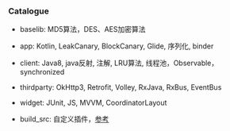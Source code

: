 ### Catalogue

- baselib: MD5算法，DES、AES加密算法

- app: Kotlin, LeakCanary, BlockCanary, Glide, 序列化, binder

- client: Java8, java反射, 注解, LRU算法, 线程池，Observable，synchronized

- thirdparty: OkHttp3, Retrofit, Volley, RxJava, RxBus, EventBus

- widget: JUnit, JS, MVVM, CoordinatorLayout

- build_src: 自定义插件，[参考](https://juejin.im/post/5cce895f51882541e27b0cae)